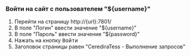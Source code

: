 ### Войти на сайт с пользователем "${username}"

1. Перейти на страницу http://{url}:7801/
1. В поле "Логин" ввести значение "${username}"
1. В поле "Пароль" ввести значение "${password}"
1. Нажать на кнопку <kbd>Войти</kbd>
1. Заголовок страницы равен "CerediraTess - Выполнение запросов"